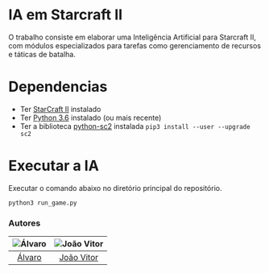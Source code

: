 # IA em Starcraft II
O trabalho consiste em elaborar uma Inteligência Artificial para Starcraft II, com módulos especializados para tarefas como gerenciamento de recursos e táticas de batalha.

# Dependencias
 - Ter [StarCraft II](https://starcraft2.com/) instalado
 - Ter [Python 3.6](https://www.python.org/downloads/) instalado (ou mais recente)
 - Ter a biblioteca [python-sc2](https://github.com/Dentosal/python-sc2) instalada
  ``` pip3 install --user --upgrade sc2 ```

# Executar a IA
Executar o comando abaixo no diretório principal do repositório.

``` python3 run_game.py ```

### Autores

|![Álvaro][author1] |![João Vitor][author2]|
|:-----------------------------------------:|:-------------------------------------:|
|[Álvaro](https://github.com/alvarofpp)|[João Vitor](https://github.com/JohnVithor)|

[author1]: https://avatars2.githubusercontent.com/u/10817238?s=180&v=4
[author2]: https://avatars3.githubusercontent.com/u/28351214?s=180&v=4
